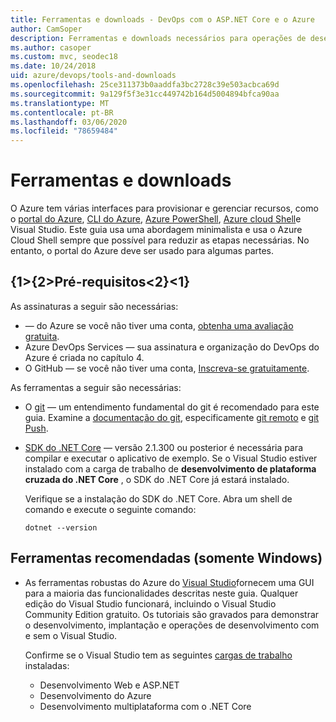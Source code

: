 ```yaml
---
title: Ferramentas e downloads - DevOps com o ASP.NET Core e o Azure
author: CamSoper
description: Ferramentas e downloads necessários para operações de desenvolvimento com ASP.NET Core e o Azure.
ms.author: casoper
ms.custom: mvc, seodec18
ms.date: 10/24/2018
uid: azure/devops/tools-and-downloads
ms.openlocfilehash: 25ce311373b0aaddfa3bc2728c39e503acbca69d
ms.sourcegitcommit: 9a129f5f3e31cc449742b164d5004894bfca90aa
ms.translationtype: MT
ms.contentlocale: pt-BR
ms.lasthandoff: 03/06/2020
ms.locfileid: "78659484"
---
```

# <a name="tools-and-downloads"></a>Ferramentas e downloads

O Azure tem várias interfaces para provisionar e gerenciar recursos, como o [portal do Azure](https://portal.azure.com), [CLI do Azure](/cli/azure/), [Azure PowerShell](/powershell/azure/overview), [Azure cloud Shell](https://shell.azure.com/bash)e Visual Studio. Este guia usa uma abordagem minimalista e usa o Azure Cloud Shell sempre que possível para reduzir as etapas necessárias. No entanto, o portal do Azure deve ser usado para algumas partes.

## <a name="prerequisites"></a>{1&gt;{2&gt;Pré-requisitos&lt;2}&lt;1}

As assinaturas a seguir são necessárias:

* &mdash; do Azure se você não tiver uma conta, [obtenha uma avaliação gratuita](https://azure.microsoft.com/free/).
* Azure DevOps Services &mdash; sua assinatura e organização do DevOps do Azure é criada no capítulo 4.
* O GitHub &mdash; se você não tiver uma conta, [Inscreva-se gratuitamente](https://github.com/join).

As ferramentas a seguir são necessárias:

* O [git](https://git-scm.com/downloads) &mdash; um entendimento fundamental do git é recomendado para este guia. Examine a [documentação do git](https://git-scm.com/doc), especificamente [git remoto](https://git-scm.com/docs/git-remote) e [git Push](https://git-scm.com/docs/git-push).
* [SDK do .NET Core](https://www.microsoft.com/net/download/) &mdash; versão 2.1.300 ou posterior é necessária para compilar e executar o aplicativo de exemplo. Se o Visual Studio estiver instalado com a carga de trabalho de **desenvolvimento de plataforma cruzada do .NET Core** , o SDK do .NET Core já estará instalado.

    Verifique se a instalação do SDK do .NET Core. Abra um shell de comando e execute o seguinte comando:

    ```dotnetcli
    dotnet --version
    ```

## <a name="recommended-tools-windows-only"></a>Ferramentas recomendadas (somente Windows)

* As ferramentas robustas do Azure do [Visual Studio](https://visualstudio.microsoft.com)fornecem uma GUI para a maioria das funcionalidades descritas neste guia. Qualquer edição do Visual Studio funcionará, incluindo o Visual Studio Community Edition gratuito. Os tutoriais são gravados para demonstrar o desenvolvimento, implantação e operações de desenvolvimento com e sem o Visual Studio.

  Confirme se o Visual Studio tem as seguintes [cargas de trabalho](/visualstudio/install/modify-visual-studio) instaladas:

  * Desenvolvimento Web e ASP.NET
  * Desenvolvimento do Azure
  * Desenvolvimento multiplataforma com o .NET Core
